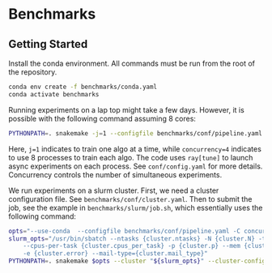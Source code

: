# Benchmarks

## Getting Started

Install the conda environment. All commands must be run from the root of the repository.

```bash
conda env create -f benchmarks/conda.yaml
conda activate benchmarks
```

Running experiments on a lap top might take a few days. However, it is possible with the following command assuming 8 cores:

```bash
PYTHONPATH=. snakemake -j=1 --configfile benchmarks/conf/pipeline.yaml -C concurrency=8 --use-conda
```

Here, `j=1` indicates to train one algo at a time, while `concurrency=4` indicates to use 8 processes to train each algo. The code uses `ray[tune]` to launch async experiments on each process. See `conf/config.yaml` for more details. Concurrency controls the number of simultaneous experiments.


We run experiments on a slurm cluster. First, we need a cluster configuration file. See `benchmarks/conf/cluster.yaml`. Then to submit the job, see the example in `benchmarks/slurm/job.sh`, which essentially uses the following command:


```bash
opts="--use-conda  --configfile benchmarks/conf/pipeline.yaml -C concurrency=10"
slurm_opts="/usr/bin/sbatch --ntasks {cluster.ntasks} -N {cluster.N} -t {cluster.t} \
    --cpus-per-task {cluster.cpus_per_task} -p {cluster.p} --mem {cluster.mem} -o {cluster.output} \
    -e {cluster.error} --mail-type={cluster.mail_type}"
PYTHONPATH=. snakemake $opts --cluster "${slurm_opts}" --cluster-config benchmarks/conf/cluster.yaml  -j 10
```
